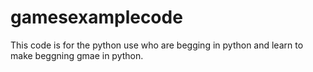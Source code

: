 # gamesexamplecode
This code is for the python use who are begging in python and learn to make beggning gmae in python.
